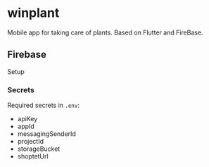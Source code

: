 # winplant

Mobile app for taking care of plants. Based on Flutter and FireBase.

## Firebase

Setup

### Secrets

Required secrets in `.env`:

- apiKey
- appId
- messagingSenderId
- projectId
- storageBucket
- shoptetUrl
